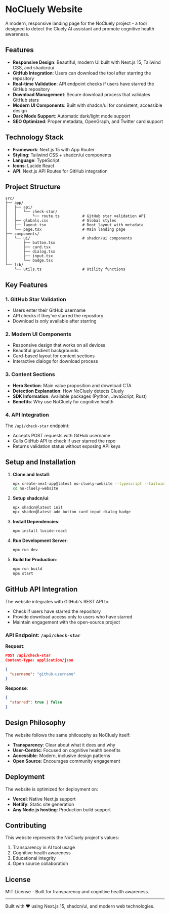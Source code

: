 # NoCluely Website

A modern, responsive landing page for the NoCluely project - a tool designed to detect the Cluely AI assistant and promote cognitive health awareness.

## Features

- **Responsive Design**: Beautiful, modern UI built with Next.js 15, Tailwind CSS, and shadcn/ui
- **GitHub Integration**: Users can download the tool after starring the repository
- **Real-time Validation**: API endpoint checks if users have starred the GitHub repository
- **Download Management**: Secure download process that validates GitHub stars
- **Modern UI Components**: Built with shadcn/ui for consistent, accessible design
- **Dark Mode Support**: Automatic dark/light mode support
- **SEO Optimized**: Proper metadata, OpenGraph, and Twitter card support

## Technology Stack

- **Framework**: Next.js 15 with App Router
- **Styling**: Tailwind CSS + shadcn/ui components
- **Language**: TypeScript
- **Icons**: Lucide React
- **API**: Next.js API Routes for GitHub integration

## Project Structure

```
src/
├── app/
│   ├── api/
│   │   └── check-star/
│   │       └── route.ts          # GitHub star validation API
│   ├── globals.css               # Global styles
│   ├── layout.tsx                # Root layout with metadata
│   └── page.tsx                  # Main landing page
├── components/
│   └── ui/                       # shadcn/ui components
│       ├── button.tsx
│       ├── card.tsx
│       ├── dialog.tsx
│       ├── input.tsx
│       └── badge.tsx
└── lib/
    └── utils.ts                  # Utility functions
```

## Key Features

### 1. GitHub Star Validation
- Users enter their GitHub username
- API checks if they've starred the repository
- Download is only available after starring

### 2. Modern UI Components
- Responsive design that works on all devices
- Beautiful gradient backgrounds
- Card-based layout for content sections
- Interactive dialogs for download process

### 3. Content Sections
- **Hero Section**: Main value proposition and download CTA
- **Detection Explanation**: How NoCluely detects Cluely
- **SDK Information**: Available packages (Python, JavaScript, Rust)
- **Benefits**: Why use NoCluely for cognitive health

### 4. API Integration
The `/api/check-star` endpoint:
- Accepts POST requests with GitHub username
- Calls GitHub API to check if user starred the repo
- Returns validation status without exposing API keys

## Setup and Installation

1. **Clone and Install**:
   ```bash
   npx create-next-app@latest no-cluely-website --typescript --tailwind --eslint --app --src-dir --import-alias "@/*"
   cd no-cluely-website
   ```

2. **Setup shadcn/ui**:
   ```bash
   npx shadcn@latest init
   npx shadcn@latest add button card input dialog badge
   ```

3. **Install Dependencies**:
   ```bash
   npm install lucide-react
   ```

4. **Run Development Server**:
   ```bash
   npm run dev
   ```

5. **Build for Production**:
   ```bash
   npm run build
   npm start
   ```

## GitHub API Integration

The website integrates with GitHub's REST API to:
- Check if users have starred the repository
- Provide download access only to users who have starred
- Maintain engagement with the open-source project

### API Endpoint: `/api/check-star`

**Request**:
```json
POST /api/check-star
Content-Type: application/json

{
  "username": "github-username"
}
```

**Response**:
```json
{
  "starred": true | false
}
```

## Design Philosophy

The website follows the same philosophy as NoCluely itself:
- **Transparency**: Clear about what it does and why
- **User-Centric**: Focused on cognitive health benefits
- **Accessible**: Modern, inclusive design patterns
- **Open Source**: Encourages community engagement

## Deployment

The website is optimized for deployment on:
- **Vercel**: Native Next.js support
- **Netlify**: Static site generation
- **Any Node.js hosting**: Production build support

## Contributing

This website represents the NoCluely project's values:
1. Transparency in AI tool usage
2. Cognitive health awareness
3. Educational integrity
4. Open source collaboration

## License

MIT License - Built for transparency and cognitive health awareness.

---

Built with ❤️ using Next.js 15, shadcn/ui, and modern web technologies.
